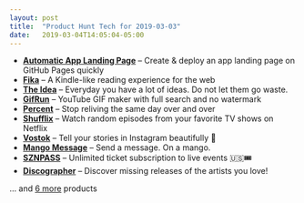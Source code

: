 ```yaml
---
layout: post
title:  "Product Hunt Tech for 2019-03-03"
date:   2019-03-04T14:05:04-05:00
---
```


* **[Automatic App Landing Page](https://www.producthunt.com/posts/automatic-app-landing-page?utm_campaign=producthunt-api&utm_medium=api&utm_source=Application%3A+Daily+Digest+RSS+%28ID%3A+3202%29)** – Create & deploy an app landing page on GitHub Pages quickly
* **[Fika](https://www.producthunt.com/posts/fika-5?utm_campaign=producthunt-api&utm_medium=api&utm_source=Application%3A+Daily+Digest+RSS+%28ID%3A+3202%29)** – A Kindle-like reading experience for the web
* **[The Idea](https://www.producthunt.com/posts/the-idea?utm_campaign=producthunt-api&utm_medium=api&utm_source=Application%3A+Daily+Digest+RSS+%28ID%3A+3202%29)** – Everyday you have a lot of ideas. Do not let them go waste.
* **[GifRun](https://www.producthunt.com/posts/gifrun-2?utm_campaign=producthunt-api&utm_medium=api&utm_source=Application%3A+Daily+Digest+RSS+%28ID%3A+3202%29)** – YouTube GIF maker with full search and no watermark
* **[Percent](https://www.producthunt.com/posts/percent?utm_campaign=producthunt-api&utm_medium=api&utm_source=Application%3A+Daily+Digest+RSS+%28ID%3A+3202%29)** – Stop reliving the same day over and over
* **[Shufflix](https://www.producthunt.com/posts/shufflix?utm_campaign=producthunt-api&utm_medium=api&utm_source=Application%3A+Daily+Digest+RSS+%28ID%3A+3202%29)** – Watch random episodes from your favorite TV shows on Netflix
* **[Vostok](https://www.producthunt.com/posts/vostok?utm_campaign=producthunt-api&utm_medium=api&utm_source=Application%3A+Daily+Digest+RSS+%28ID%3A+3202%29)** – Tell your stories in Instagram beautifully 📸
* **[Mango Message](https://www.producthunt.com/posts/mango-message?utm_campaign=producthunt-api&utm_medium=api&utm_source=Application%3A+Daily+Digest+RSS+%28ID%3A+3202%29)** – Send a message.  On a mango.
* **[SZNPASS](https://www.producthunt.com/posts/sznpass?utm_campaign=producthunt-api&utm_medium=api&utm_source=Application%3A+Daily+Digest+RSS+%28ID%3A+3202%29)** – Unlimited ticket subscription to live events 🇺🇸🎟️
* **[Discographer](https://www.producthunt.com/posts/discographer?utm_campaign=producthunt-api&utm_medium=api&utm_source=Application%3A+Daily+Digest+RSS+%28ID%3A+3202%29)** – Discover missing releases of the artists you love!

… and [6 more](https://www.producthunt.com/tech) products